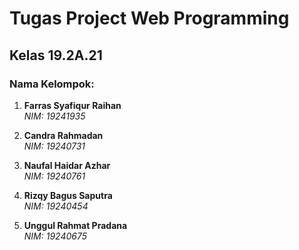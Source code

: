 # Tugas Project Web Programming

## Kelas 19.2A.21

### Nama Kelompok:

1. **Farras Syafiqur Raihan**  
   *NIM: 19241935*

2. **Candra Rahmadan**  
   *NIM: 19240731*

3. **Naufal Haidar Azhar**  
   *NIM: 19240761*

4. **Rizqy Bagus Saputra**  
   *NIM: 19240454*

4. **Unggul Rahmat Pradana**  
   *NIM: 19240675*


